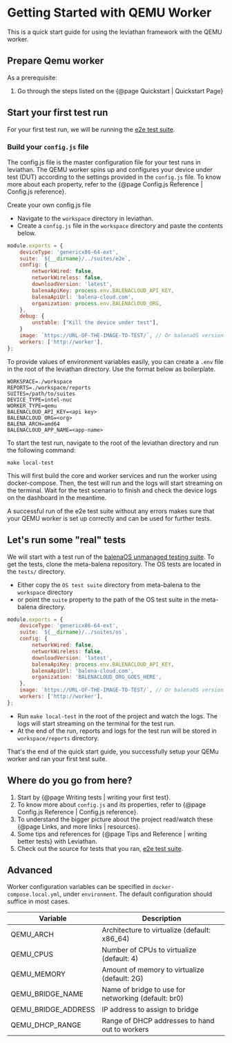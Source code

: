 # Getting Started with QEMU Worker

This is a quick start guide for using the leviathan framework with the QEMU worker.

## Prepare Qemu worker

As a prerequisite: 
1. Go through the steps listed on the {@page Quickstart | Quickstart Page}

## Start your first test run

For your first test run, we will be running the [e2e test suite](https://github.com/balena-os/leviathan/tree/master/suites/e2e).

### Build your `config.js` file

The config.js file is the master configuration file for your test runs in leviathan. The QEMU worker spins up and configures your device under test (DUT) according to the settings provided in the `config.js` file. To know more about each property, refer to the {@page Config.js Reference | Config.js reference}.

Create your own config.js file

- Navigate to the `workspace` directory in leviathan.
- Create a `config.js` file in the `workspace` directory and paste the contents below.

```js
module.exports = {
    deviceType: 'genericx86-64-ext',
    suite: `${__dirname}/../suites/e2e`,
    config: {
        networkWired: false,
        networkWireless: false,
        downloadVersion: 'latest',
        balenaApiKey: process.env.BALENACLOUD_API_KEY,
        balenaApiUrl: 'balena-cloud.com',
        organization: process.env.BALENACLOUD_ORG,
    },
    debug: {
        unstable: ["Kill the device under test"],
    }
    image: `https://URL-OF-THE-IMAGE-TO-TEST/`, // Or balenaOS version to download
    workers: ['http://worker'],
};
```

To provide values of environment variables easily, you can create a `.env` file in the root of the leviathan directory. Use the format below as boilerplate. 

```
WORKSPACE=./workspace
REPORTS=./workspace/reports
SUITES=/path/to/suites
DEVICE_TYPE=intel-nuc
WORKER_TYPE=qemu
BALENACLOUD_API_KEY=<api key>
BALENACLOUD_ORG=<org>
BALENA_ARCH=amd64
BALENACLOUD_APP_NAME=<app-name>
```

To start the test run, navigate to the root of the leviathan directory and run the following command:

```
make local-test
```

This will first build the core and worker services and run the worker using docker-compose. Then, the test will run and the logs will start streaming on the terminal. Wait for the test scenario to finish and check the device logs on the dashboard in the meantime. 

A successful run of the e2e test suite without any errors makes sure that your QEMU worker is set up correctly and can be used for further tests.

## Let's run some "real" tests

We will start with a test run of the [balenaOS unmanaged testing suite](https://github.com/balena-os/meta-balena/tree/master/tests/suites). To get the tests, clone the meta-balena repository. The OS tests are located in the `tests/` directory.

- Either copy the `OS test suite` directory from meta-balena to the `workspace` directory 
- or point the `suite` property to the path of the OS test suite in the meta-balena directory.

```js
module.exports = {
    deviceType: 'genericx86-64-ext',
    suite: `${__dirname}/../suites/os`,
    config: {
        networkWired: false,
        networkWireless: false,
        downloadVersion: 'latest',
        balenaApiKey: process.env.BALENACLOUD_API_KEY,
        balenaApiUrl: 'balena-cloud.com',
        organization: 'BALENACLOUD_ORG_GOES_HERE',
    },
    image: `https://URL-OF-THE-IMAGE-TO-TEST/`, // Or balenaOS version to download
    workers: ['http://worker'],
};
```

- Run `make local-test` in the root of the project and watch the logs. The logs will start streaming on the terminal for the test run.
- At the end of the run, reports and logs for the test run will be stored in `workspace/reports` directory.


That's the end of the quick start guide, you successfully setup your QEMu worker and ran your first test suite.

## Where do you go from here?

1. Start by {@page Writing tests | writing your first test}.
2. To know more about `config.js` and its properties, refer to {@page Config.js Reference | Config.js reference}.
3. To understand the bigger picture about the project read/watch these {@page Links, and more links | resources}.
4. Some tips and references for {@page Tips and Reference | writing better tests} with Leviathan.
5. Check out the source for tests that you ran, [e2e test suite](https://github.com/balena-os/leviathan/tree/master/suites).

## Advanced

Worker configuration variables can be specified in `docker-compose.local.yml`, under `environment`. The default configuration should suffice in most cases.

| Variable            | Description                                         |
| ------------------- | --------------------------------------------------- |
| QEMU_ARCH           | Architecture to virtualize (default: x86_64)        |
| QEMU_CPUS           | Number of CPUs to virtualize (default: 4)           |
| QEMU_MEMORY         | Amount of memory to virtualize (default: 2G)        |
| QEMU_BRIDGE_NAME    | Name of bridge to use for networking (default: br0) |
| QEMU_BRIDGE_ADDRESS | IP address to assign to bridge                      |
| QEMU_DHCP_RANGE     | Range of DHCP addresses to hand out to workers      |
